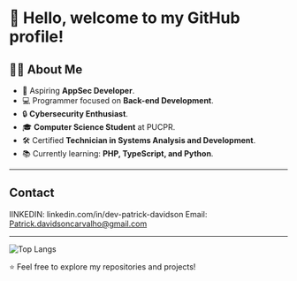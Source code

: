 # 👋 Hello, welcome to my GitHub profile!



## 👨‍🎓 About Me  
- 🎯 Aspiring **AppSec Developer**.  
- 💻 Programmer focused on **Back-end Development**.  
- 🔒 **Cybersecurity Enthusiast**.  
- 🎓 **Computer Science Student** at PUCPR.  
- 🛠️ Certified **Technician in Systems Analysis and Development**.  
- 📚 Currently learning: **PHP, TypeScript, and Python**.  

---

## Contact
  lINKEDIN: linkedin.com/in/dev-patrick-davidson
  Email: Patrick.davidsoncarvalho@gmail.com

---
![Top Langs](https://github-readme-stats.vercel.app/api/top-langs/?username=anuraghazra&layout=compact)

⭐ Feel free to explore my repositories and projects!  
